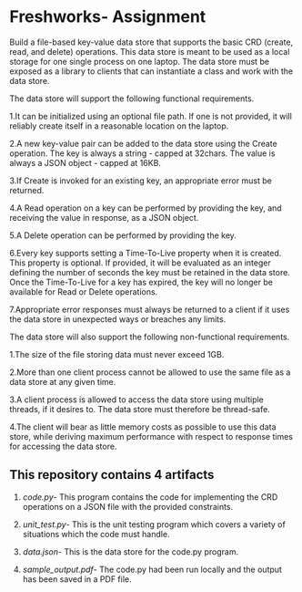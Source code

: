 # Freshworks- Assignment
Build a file-based key-value data store that supports the basic CRD (create, read, and delete) operations. This data store is meant to be used as a local storage for one single process on one laptop. The data store must be exposed as a library to clients that can instantiate a class and work with the data store.

The data store will support the following functional requirements.

1.It can be initialized using an optional file path. If one is not provided, it will reliably create itself in a reasonable location on the laptop.

2.A new key-value pair can be added to the data store using the Create operation. The key is always a string - capped at 32chars. The value is always a JSON object - capped at 16KB.

3.If Create is invoked for an existing key, an appropriate error must be returned.

4.A Read operation on a key can be performed by providing the key, and receiving the value in response, as a JSON object.

5.A Delete operation can be performed by providing the key.

6.Every key supports setting a Time-To-Live property when it is created. This property is optional. If provided, it will be evaluated as an integer defining the number of seconds the key must be retained in the data store. Once the Time-To-Live for a key has expired, the key will no longer be available for Read or Delete operations.

7.Appropriate error responses must always be returned to a client if it uses the data store in unexpected ways or breaches any limits.

The data store will also support the following non-functional requirements.

1.The size of the file storing data must never exceed 1GB.

2.More than one client process cannot be allowed to use the same file as a data store at any given time.

3.A client process is allowed to access the data store using multiple threads, if it desires to. The data store must therefore be thread-safe.

4.The client will bear as little memory costs as possible to use this data store, while deriving maximum performance with respect to response times for accessing the data store.


## This repository contains 4 artifacts

1. _code.py_- This program contains the code for implementing the CRD operations on a JSON file with the provided constraints.

2. _unit\_test.py_- This is the unit testing program which covers a variety of situations which the code must handle.

3. _data.json_- This is the data store for the code.py program.

4. _sample\_output.pdf_- The code.py had been run locally and the output has been saved in a PDF file.
